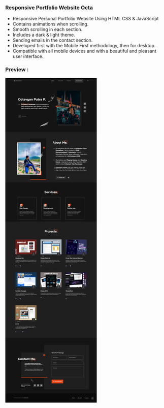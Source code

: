 <!-- # Responsive Portfolio Website Octa
## [Watch it on youtube](https://youtu.be/-uQIBlaZ4P0) -->
### Responsive Portfolio Website Octa

- Responsive Personal Portfolio Website Using HTML CSS & JavaScript
- Contains animations when scrolling.
- Smooth scrolling in each section.
- Includes a dark & light theme.
- Sending emails in the contact section.
- Developed first with the Mobile First methodology, then for desktop.
- Compatible with all mobile devices and with a beautiful and pleasant user interface.


### Preview :
![preview img](/preview.png)
